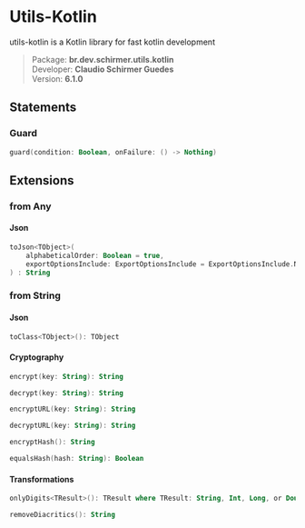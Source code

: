 # Utils-Kotlin
utils-kotlin is a Kotlin library for fast kotlin development

>Package: **br.dev.schirmer.utils.kotlin**<br/>
>Developer: **Claudio Schirmer Guedes**<br/>
>Version: **6.1.0**

## Statements

### Guard
```kotlin
guard(condition: Boolean, onFailure: () -> Nothing)
```

## Extensions

### from Any
#### Json
```kotlin
toJson<TObject>(
    alphabeticalOrder: Boolean = true,
    exportOptionsInclude: ExportOptionsInclude = ExportOptionsInclude.NON_EMPTY
) : String
```

### from String

#### Json
```kotlin
toClass<TObject>(): TObject
```

#### Cryptography
```kotlin
encrypt(key: String): String

decrypt(key: String): String

encryptURL(key: String): String

decryptURL(key: String): String

encryptHash(): String

equalsHash(hash: String): Boolean
```

#### Transformations
```kotlin
onlyDigits<TResult>(): TResult where TResult: String, Int, Long, or Double

removeDiacritics(): String
```
